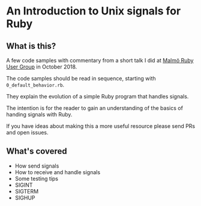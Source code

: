 # An Introduction to Unix signals for Ruby

## What is this?

A few code samples with commentary from a short talk I did at
[Malmö Ruby User Group](http://malmorb.se) in October 2018.

The code samples should be read in sequence, starting with `0_default_behavior.rb`.

They explain the evolution of a simple Ruby program that handles signals.

The intention is for the reader to gain an understanding of the basics of
handing signals with Ruby.

If you have ideas about making this a more useful resource please send PRs and
open issues.

## What's covered

- How send signals
- How to receive and handle signals
- Some testing tips
- SIGINT
- SIGTERM
- SIGHUP
